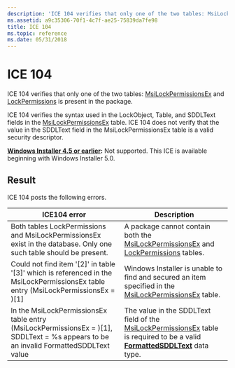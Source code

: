 ```yaml
---
description: 'ICE 104 verifies that only one of the two tables: MsiLockPermissionsEx and LockPermissions is present in the package.'
ms.assetid: a9c35306-70f1-4c7f-ae25-75839da7fe98
title: ICE 104
ms.topic: reference
ms.date: 05/31/2018
---
```


# ICE 104

ICE 104 verifies that only one of the two tables: [MsiLockPermissionsEx](msilockpermissionsex-table.md) and [LockPermissions](lockpermissions-table.md) is present in the package.

ICE 104 verifies the syntax used in the LockObject, Table, and SDDLText fields in the [MsiLockPermissionsEx](msilockpermissionsex-table.md) table. ICE 104 does not verify that the value in the SDDLText field in the MsiLockPermissionsEx table is a valid security descriptor.

**[Windows Installer 4.5 or earlier](not-supported-in-windows-installer-4-5.md):** Not supported. This ICE is available beginning with Windows Installer 5.0.

## Result

ICE 104 posts the following errors.



| ICE104 error                                                                                                                            | Description                                                                                                                                                                             |
|-----------------------------------------------------------------------------------------------------------------------------------------|-----------------------------------------------------------------------------------------------------------------------------------------------------------------------------------------|
| Both tables LockPermissions and MsiLockPermissionsEx exist in the database. Only one such table should be present.                      | A package cannot contain both the [MsiLockPermissionsEx](msilockpermissionsex-table.md) and [LockPermissions](lockpermissions-table.md) tables.                                       |
| Could not find item '\[2\]' in table '\[3\]' which is referenced in the MsiLockPermissionsEx table entry (MsiLockPermissionsEx = )\[1\] | Windows Installer is unable to find and secured an item specified in the [MsiLockPermissionsEx](msilockpermissionsex-table.md) table.                                                  |
| In the MsiLockPermissionsEx table entry (MsiLockPermissionsEx = )\[1\], SDDLText = %s appears to be an invalid FormattedSDDLText value  | The value in the SDDLText field of the [MsiLockPermissionsEx](msilockpermissionsex-table.md) table is required to be a valid [**FormattedSDDLText**](formattedsddltext.md) data type. |



 

 

 



